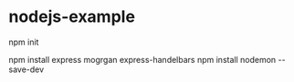 # nodejs-example

npm init

npm install express mogrgan express-handelbars 
npm install nodemon --save-dev
